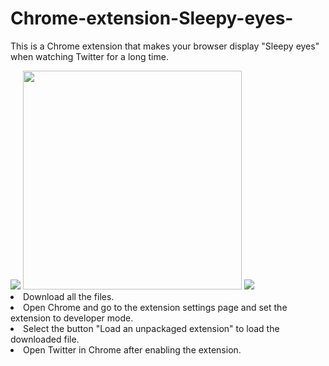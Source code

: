 # Chrome-extension-Sleepy-eyes-
This is a Chrome extension that makes your browser display "Sleepy eyes" when watching Twitter for a long time.

<img src="https://user-images.githubusercontent.com/42378981/97100682-6c8fa680-16d9-11eb-80bd-70629d25657a.jpeg">
<img src="https://user-images.githubusercontent.com/42378981/97100683-6ef20080-16d9-11eb-9c0f-247ff7dbb0ad.jpeg" width="350px"> <img src="

How to use
1. Download all the files.
2. Open Chrome and go to the extension settings page and set the extension to developer mode.
3. Select the button "Load an unpackaged extension" to load the downloaded file.
4. Open Twitter in Chrome after enabling the extension.
